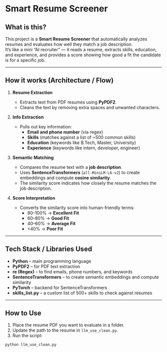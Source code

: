 # Smart Resume Screener

## What is this?

This project is a **Smart Resume Screener** that automatically analyzes resumes and evaluates how well they match a job description.  
It’s like a mini “AI recruiter” — it reads a resume, extracts skills, education, and experience, and provides a score showing how good a fit the candidate is for a specific job.

---

## How it works (Architecture / Flow)

1. **Resume Extraction**  
   - Extracts text from PDF resumes using **PyPDF2**.  
   - Cleans the text by removing extra spaces and unwanted characters.

2. **Info Extraction**  
   - Pulls out key information:  
     - **Email and phone number** (via regex)  
     - **Skills** (matches against a list of ~500 common skills)  
     - **Education** (keywords like B.Tech, Master, University)  
     - **Experience** (keywords like intern, developer, engineer)

3. **Semantic Matching**  
   - Compares the resume text with a **job description**.  
   - Uses **SentenceTransformers** (`all-MiniLM-L6-v2`) to create embeddings and compute **cosine similarity**.  
   - The similarity score indicates how closely the resume matches the job description.

4. **Score Interpretation**  
   - Converts the similarity score into human-friendly terms:  
     - 80–100% → **Excellent Fit**  
     - 60–80% → **Good Fit**  
     - 40–60% → **Average Fit**  
     - <40% → **Poor Fit**

---

## Tech Stack / Libraries Used

- **Python** – main programming language  
- **PyPDF2** – for PDF text extraction  
- **re (Regex)** – to find emails, phone numbers, and keywords  
- **SentenceTransformers** – to create semantic embeddings and compute similarity  
- **PyTorch** – backend for SentenceTransformers  
- **skills_list.py** – a custom list of 500+ skills to check against resumes  

---

## How to Use

1. Place the resume PDF you want to evaluate in a folder.  
2. Update the path to the resume in `llm_use_clean.py`.  
3. Run the script:
```bash
python llm_use_clean.py

